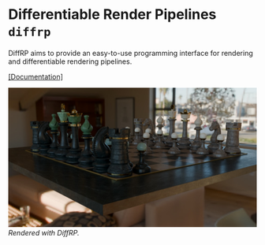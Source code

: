 # Differentiable Render Pipelines `diffrp`

DiffRP aims to provide an easy-to-use programming interface for rendering and differentiable rendering pipelines.

[[Documentation]](https://diffrp.rtfd.io)

![Teaser](docs/source/assets/game-1024spp-denoised.jpg)
*Rendered with DiffRP.*
